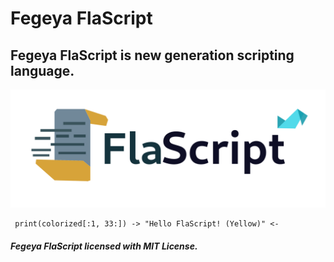 # Fegeya FlaScript
## Fegeya FlaScript is new generation scripting language.

![FlaScript](docs/resource/FlaScript.png)

```
 print(colorized[:1, 33:]) -> "Hello FlaScript! (Yellow)" <-
```


##### Fegeya FlaScript licensed with MIT License.
